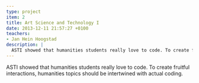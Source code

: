 ```yaml
---
type: project
item: 2
title: Art Science and Technology I
date: 2013-12-11 21:57:27 +0100
teachers: 
- Jan Hein Hoogstad
description: | 
  ASTI showed that humanities students really love to code. To create fruitful interactions, humanities topics should be intertwined with actual coding.
---
```

ASTI showed that humanities students really love to code. To create fruitful interactions, humanities topics should be intertwined with actual coding.
